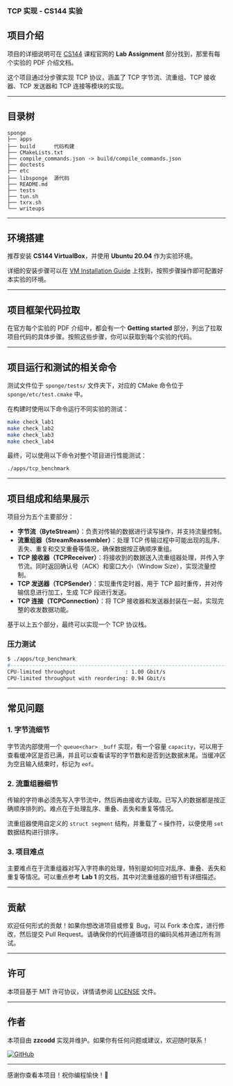 ### TCP 实现 - CS144 实验

## 项目介绍

项目的详细说明可在 [CS144](https://cs144.github.io/) 课程官网的 **Lab Assignment** 部分找到，那里有每个实验的 PDF 介绍文档。

这个项目通过分步骤实现 TCP 协议，涵盖了 TCP 字节流、流重组、TCP 接收器、TCP 发送器和 TCP 连接等模块的实现。

---

## 目录树

```
sponge
├── apps
├── build      代码构建
├── CMakeLists.txt
├── compile_commands.json -> build/compile_commands.json
├── doctests
├── etc
├── libsponge  源代码
├── README.md
├── tests
├── tun.sh
├── txrx.sh
└── writeups
```

---

## 环境搭建


推荐安装 **CS144 VirtualBox**，并使用 **Ubuntu 20.04** 作为实验环境。

详细的安装步骤可以在 [VM Installation Guide](https://stanford.edu/class/cs144/vm_howto/vm-howto-image.html) 上找到，按照步骤操作即可配置好本实验的环境。

---

## 项目框架代码拉取

在官方每个实验的 PDF 介绍中，都会有一个 **Getting started** 部分，列出了拉取项目代码的具体步骤。按照这些步骤，你可以获取到每个实验的代码。

---

## 项目运行和测试的相关命令

测试文件位于 `sponge/tests/` 文件夹下，对应的 CMake 命令位于 `sponge/etc/test.cmake` 中。

在构建时使用以下命令运行不同实验的测试：

```bash
make check_lab1
make check_lab2 
make check_lab3 
make check_lab4
```

最终，可以使用以下命令对整个项目进行性能测试：

```bash
./apps/tcp_benchmark
```

---

## 项目组成和结果展示

项目分为五个主要部分：

- **字节流（ByteStream）**：负责对传输的数据进行读写操作，并支持流量控制。
- **流重组器（StreamReassembler）**：处理 TCP 传输过程中可能出现的乱序、丢失、重复和交叉重叠等情况，确保数据按正确顺序重组。
- **TCP 接收器（TCPReceiver）**：将接收到的数据送入流重组器处理，并传入字节流。同时返回确认号（ACK）和窗口大小（Window Size），实现流量控制。
- **TCP 发送器（TCPSender）**：实现重传定时器，用于 TCP 超时重传，并对传输信息进行加工，生成 TCP 段进行发送。
- **TCP 连接（TCPConnection）**：将 TCP 接收器和发送器封装在一起，实现完整的收发数据功能。

基于以上五个部分，最终可以实现一个 TCP 协议栈。

### 压力测试

```bash
$ ./apps/tcp_benchmark 
#----------------------------------------------------------------------------------
CPU-limited throughput                : 1.00 Gbit/s
CPU-limited throughput with reordering: 0.94 Gbit/s
```

---

## 常见问题

### 1. 字节流细节

字节流内部使用一个 `queue<char> _buff` 实现，有一个容量 `capacity`，可以用于查看缓冲区是否已满，并且可以查看读写的字节数和是否到达数据末尾。当缓冲区为空且输入结束时，标记为 `eof`。

### 2. 流重组器细节

传输的字符串必须先写入字节流中，然后再由接收方读取。已写入的数据都是按正确顺序排列的。难点在于处理乱序、重叠、丢失和重复等情况。

流重组器使用自定义的 `struct segment` 结构，并重载了 `<` 操作符，以便使用 `set` 数据结构进行排序。

### 3. 项目难点

主要难点在于流重组器对写入字符串的处理，特别是如何应对乱序、重叠、丢失和重复等情况。可以重点参考 **Lab 1** 的文档，其中对流重组器的细节有详细描述。

---

## 贡献

欢迎任何形式的贡献！如果你想改进项目或修复 Bug，可以 Fork 本仓库，进行修改，然后提交 Pull Request。请确保你的代码遵循项目的编码风格并通过所有测试。

---

## 许可

本项目基于 MIT 许可协议，详情请参阅 [LICENSE](LICENSE) 文件。

---

## 作者

本项目由 **zzcodd** 实现并维护。如果你有任何问题或建议，欢迎随时联系！

[![GitHub](https://img.shields.io/badge/GitHub-zzcodd-blue?style=flat-square&logo=github)](https://github.com/zzcodd)

---

感谢你查看本项目！祝你编程愉快！🚀
